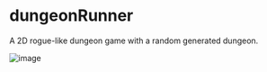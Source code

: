 # dungeonRunner
A 2D rogue-like dungeon game with a random generated dungeon.

![image](https://github.com/spheppner/dungeonRunner/blob/master/screenshot3.png)
